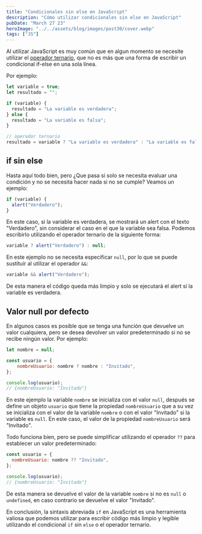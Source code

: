 ```yaml
---
title: "Condicionales sin else en JavaScript"
description: "Cómo utilizar condicionales sin else en JavaScript"
pubDate: "March 27 23"
heroImage: "../../assets/blog/images/post30/cover.webp"
tags: ["JS"]
---
```


Al utilizar JavaScript es muy común que en algun momento se necesite utilizar el [operador ternario](https://asjordi.dev/blog/aprende-a-utilizar-el-operador-ternario-en-javascript), que no es más que una forma de escribir un condicional if-else en una sola línea.

Por ejemplo:

```js
let variable = true;
let resultado = "";

if (variable) {
  resultado = "La variable es verdadera";
} else {
  resultado = "La variable es falsa";
}

// operador ternario
resultado = variable ? "La variable es verdadera" : "La variable es falsa";
```

## if sin else

Hasta aquí todo bien, pero ¿Que pasa si solo se necesita evaluar una condición y no se necesita hacer nada si no se cumple? Veamos un ejemplo:

```js
if (variable) {
  alert("Verdadero");
}
```

En este caso, si la variable es verdadera, se mostrará un alert con el texto "Verdadero", sin considerar el caso en el que la variable sea falsa. Podemos escribirlo utilizando el operador ternario de la siguiente forma:

```js
variable ? alert("Verdadero") : null;
```

En este ejemplo no se necesita especificar `null`, por lo que se puede sustituir al utilizar el operador `&&`:

```js
variable && alert("Verdadero");
```

De esta manera el código queda más limpio y solo se ejecutará el alert si la variable es verdadera.

## Valor null por defecto

En algunos casos es posible que se tenga una función que devuelve un valor cualquiera, pero se desea devolver un valor predeterminado si no se recibe ningún valor. Por ejemplo:

```js
let nombre = null;

const usuario = {
	nombreUsuario: nombre ? nombre : "Invitado",
};

console.log(usuario);
// {nombreUsuario: "Invitado"}
```

En este ejemplo la variable `nombre` se inicializa con el valor `null`, después se define un objeto `usuario` que tiene la propiedad `nombreUsuario` que a su vez se inicializa con el valor de la variable `nombre` o con el valor "Invitado" si la variable es `null`. En este caso, el valor de la propiedad `nombreUsuario` será "Invitado".

Todo funciona bien, pero se puede simplificar utilizando el operador `??` para establecer un valor predeterminado:

```js
const usuario = {
  nombreUsuario: nombre ?? "Invitado",
};

console.log(usuario);
// {nombreUsuario: "Invitado"}
```

De esta manera se devuelve el valor de la variable `nombre` si no es `null` o `undefined`, en caso contrario se devuelve el valor "Invitado".

En conclusión, la sintaxis abreviada `if` en JavaScript es una herramienta valiosa que podemos utilizar para escribir código más limpio y legible utilizando el condicional `if` sin `else` o el operador ternario.

